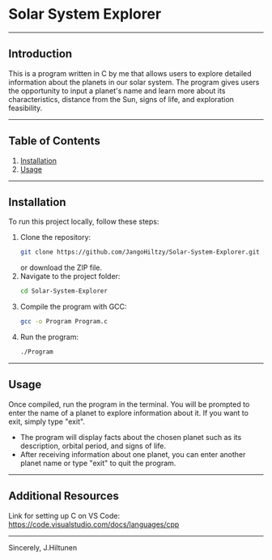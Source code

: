 # Solar System Explorer

---

## Introduction

This is a program written in C by me that allows users to explore detailed information about the planets in our solar system. The program gives users the opportunity to input a planet's name and learn more about its characteristics, distance from the Sun, signs of life, and exploration feasibility.

---

## Table of Contents

1. [Installation](#installation)
2. [Usage](#usage)

---

## Installation

To run this project locally, follow these steps:

1. Clone the repository:
   ```bash
   git clone https://github.com/JangoHiltzy/Solar-System-Explorer.git
   ```
   or download the ZIP file.
2. Navigate to the project folder:
   ```bash
   cd Solar-System-Explorer
   ```
3. Compile the program with GCC:
   ```bash
   gcc -o Program Program.c
   ```
4. Run the program:
   ```bash
   ./Program
   ```

---

## Usage

Once compiled, run the program in the terminal. You will be prompted to enter the name of a planet to explore information about it. If you want to exit, simply type "exit".

- The program will display facts about the chosen planet such as its description, orbital period, and signs of life.
- After receiving information about one planet, you can enter another planet name or type "exit" to quit the program.

---

## Additional Resources

Link for setting up C on VS Code: https://code.visualstudio.com/docs/languages/cpp

---

Sincerely,
J.Hiltunen
